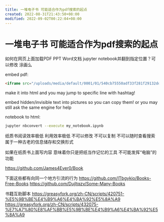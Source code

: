 ```yaml
---
title: 一堆电子书 可能适合作为pdf搜索的起点
created: 2022-08-31T21:43:50+08:00
modified: 2022-09-02T00:22:04+08:00
---
```


# 一堆电子书 可能适合作为pdf搜索的起点

如何在网页上面加载PDF PPT Word文档 jupyter notebook并翻到指定位置？可以修改 涂画么

embed pdf:
```html
<iframe src="/uploads/media/default/0001/01/540cb75550adf33f281f29132dddd14fded85bfc.pdf" width="100%" height="500px"></iframe>
```

make it into html and you may jump to specific line with hashtag!

embed hidden/invisible text into pictures so you can copy them! or you may still ask the same engine for help

notebook to html:
```bash
jupyter nbconvert --execute my_notebook.ipynb
```

纸质书阅读效率极低 利用效率极低 不可以修改 不可以复制 不可以随时查看搜索 属于一种古老的信息储存和交换形式

如果在纸质书上面写内容 意味着你只是把纸当作记忆的工具 不可能发挥“电脑”的功能

https://github.com/James4Ever0/Book

下面这些都有向同一个地方引流的行为
https://github.com/lTbgykio/Books-Free-Books
https://github.com/Dujltqzv/Some-Many-Books

书籍互助脚本
https://greasyfork.org/zh-CN/scripts/420751-%E5%9B%BE%E4%B9%A6%E4%BA%92%E5%8A%A9
https://greasyfork.org/zh-CN/scripts/432075-%E7%A7%80%E8%AF%BB%E5%9B%BE%E4%B9%A6%E4%BA%92%E5%8A%A9
